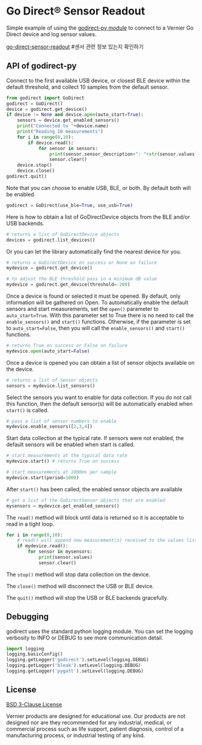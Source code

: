 # Go Direct® Sensor Readout

Simple example of using the [godirect-py module](https://pypi.org/project/godirect/) to connect to a Vernier Go Direct device and log sensor values.

[go-direct-sensor-readout](./godirect-sensor-readout.py) #센서 관련 정보 있는지 확인하기

## API of godirect-py

Connect to the first available USB device, or closest BLE device within the default threshold, and collect 10 samples from the default sensor.
```python
from godirect import GoDirect
godirect = GoDirect()
device = godirect.get_device()
if device != None and device.open(auto_start=True):
	sensors = device.get_enabled_sensors()
	print("Connected to "+device.name)
	print("Reading 10 measurements")
	for i in range(0,10):
		if device.read():
			for sensor in sensors:
				print(sensor.sensor_description+": "+str(sensor.values))
				sensor.clear()
	device.stop()
	device.close()
godirect.quit()
```

Note that you can choose to enable USB, BLE, or both. By default both will be enabled.
```python
godirect = GoDirect(use_ble=True, use_usb=True)
```

Here is how to obtain a list of GoDirectDevice objects from the BLE and/or USB backends.
```python
# returns a list of GoDirectDevice objects
devices = godirect.list_devices()
```

Or you can let the library automatically find the nearest device for you.
```python
# returns a GoDirectDevice on success or None on failure
mydevice = godirect.get_device()

# to adjust the BLE threshold pass in a minimum dB value
mydevice = godirect.get_device(threshold=-200)
```

Once a device is found or selected it must be opened. By default, only information will be gathered on Open. To automatically enable the default sensors and start measurements, set the `open()` parameter to `auto_start=True`. With this parameter set to True there is no need to call the `enable_sensors()` and `start()` functions. Otherwise, if the parameter is set to `auto_start=False`, then you will call the `enable_sensors()` and `start()` functions.
```python
# returns True on success or False on failure
mydevice.open(auto_start=False)
```

Once a device is opened you can obtain a list of sensor objects available on the device.
```python
# returns a list of Sensor objects
sensors = mydevice.list_sensors()
```

Select the sensors you want to enable for data collection. If you do not call this function, then the default sensor(s) will be automatically enabled when `start()` is called.
```python
# pass a list of sensor numbers to enable
mydevice.enable_sensors([2,3,4])
```

Start data collection at the typical rate. If sensors were not enabled, the default sensors will be enabled when start is called.
```python
# start measurements at the typical data rate
mydevice.start() # returns True on success

# start measurements at 1000ms per sample
mydevice.start(period=1000)
```

After `start()` has been called, the enabled sensor objects are available
```python
# get a list of the GoDirectSensor objects that are enabled
mysensors = mydevice.get_enabled_sensors()
```

The `read()` method will block until data is returned so it is acceptable to read in a tight loop.

```python
for i in range(0,10):
	# read() will append new measurement(s) received to the values list in the Sensor object
	if mydevice.read():
		for sensor in mysensors:
			print(sensor.values)
			sensor.clear()
```

The `stop()` method will stop data collection on the device. 

The `close()` method will disconnect the USB or BLE device. 

The `quit()` method will stop the USB or BLE backends gracefully.

## Debugging

godirect uses the standard python logging module. You can set the logging verbosity to INFO or DEBUG to see more communication detail.

```python
import logging
logging.basicConfig()
logging.getLogger('godirect').setLevel(logging.DEBUG)
logging.getLogger('bleak').setLevel(logging.DEBUG)
logging.getLogger('pygatt').setLevel(logging.DEBUG)
```

## License

[BSD 3-Clause License](../../../LICENSE)

Vernier products are designed for educational use. Our products are not designed nor are they recommended for any industrial, medical, or commercial process such as life support, patient diagnosis, control of a manufacturing process, or industrial testing of any kind.


